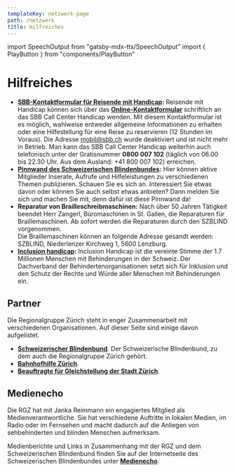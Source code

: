 ```yaml
---
templateKey: netzwerk-page
path: /netzwerk
title: Hilfreiches
---
```

import SpeechOutput from "gatsby-mdx-tts/SpeechOutput"
import { PlayButton } from "components/PlayButton"

<SpeechOutput id="hilfreiches-page" customPlayButton={PlayButton}>

# Hilfreiches

* **[SBB-Kontaktformular für Reisende mit Handicap](https://www.sbb.ch/de/hilfe-und-kontakt/produkte-services/eingeschraenkte-mobilitaet/barrierefreies-reisen/handicap/formular-handicap.html):** Reisende mit Handicap können sich über das **[Online-Kontaktformular](https://www.sbb.ch/de/hilfe-und-kontakt/produkte-services/eingeschraenkte-mobilitaet/barrierefreies-reisen/handicap/formular-handicap.html)** schriftlich an das SBB Call Center Handicap wenden. Mit diesem Kontaktformular ist es möglich, wahlweise entweder allgemeine Informationen zu erhalten oder eine Hilfestellung für eine Reise zu reservieren (12 Stunden im Voraus). Die Adresse mobil@sbb.ch wurde deaktiviert und ist nicht mehr in Betrieb. 
  Man kann das SBB Call Center Handicap weiterhin auch telefonisch unter der Gratisnummer **0800 007 102** (täglich von 06.00 bis 22.30 Uhr. Aus dem Ausland: +41 800 007 102) erreichen.
* **[Pinnwand des Schweizerischen Blindenbundes](https://www.blind.ch/aktuelles/pinnwand.html):** Hier können aktive Mitglieder Inserate, Aufrufe und Hilfeleistungen zu verschiedenen Themen publizieren. Schauen Sie es sich an. Interessiert Sie etwas davon oder können Sie auch selbst etwas anbieten? Dann melden Sie sich und machen Sie mit, denn dafür ist diese Pinnwand da!
* **Reparatur von Brailleschreibmaschinen:**
  Nach über 50 Jahren Tätigkeit beendet Herr Zangerl, Büromaschinen in St. Gallen, die Reparaturen für Braillemaschinen. Ab sofort werden die Reparaturen durch den SZBLIND vorgenommen.\
  Die Braillemaschinen können an folgende Adresse gesandt werden: SZBLIND, Niederlenzer Kirchweg 1, 5600 Lenzburg.  
* **[Inclusion handicap](https://www.inclusion-handicap.ch/):** Inclusion Handicap ist die vereinte Stimme der 1.7 Millionen Menschen mit Behinderungen in der Schweiz. Der Dachverband der Behindertenorganisationen setzt sich für Inklusion und den Schutz der Rechte und Würde aller Menschen mit Behinderungen ein.


## Partner

Die Regionalgruppe Zürich steht in enger Zusammenarbeit mit verschiedenen Organisationen. Auf dieser Seite sind einige davon aufgelistet.

* **[Schweizerischer Blindenbund](https://blind.ch/)**. Der Schweizerische Blindenbund, zu dem auch die Regionalgruppe Zürich gehört.
* **[Bahnhofhilfe Zürich](https://www.bahnhofhilfe.ch/de/Hauptbahnhof_Zuerich.php)**. 
* **[Beauftragte für Gleichstellung der Stadt Zürich](https://www.stadt-zuerich.ch/barrierefrei)**. 

## Medienecho

Die RGZ hat mit Janka Reimmann ein engagiertes Mitglied als Medienverantwortliche. Sie hat verschiedene Auftritte in lokalen Medien, im Radio oder im Fernsehen und macht dadurch auf die Anliegen von sehbehinderten und blinden Menschen aufmerksam.

Medienberichte und Links in Zusammenhang mit der RGZ und dem Schweizerischen Blindenbund finden Sie auf der Internetseite des Schweizerischen Blindenbundes unter **[Medienecho](https://blind.ch/medienecho.html)**.

</SpeechOutput>